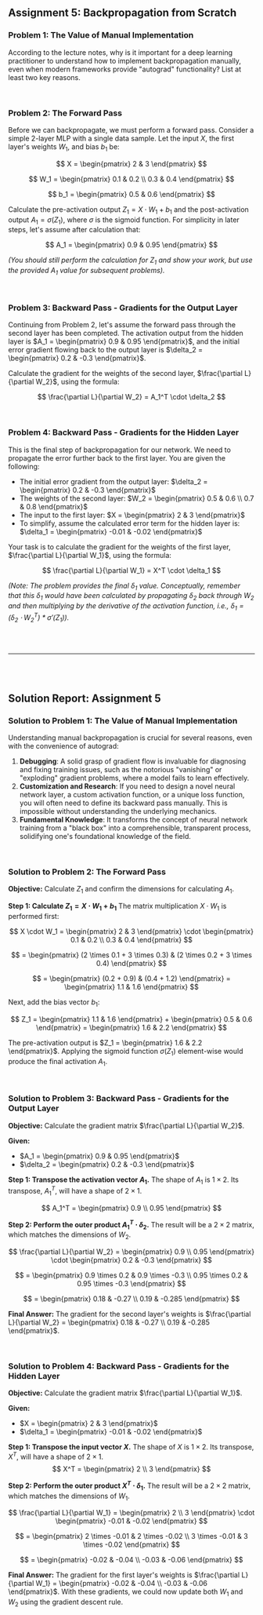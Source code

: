 ## Assignment 5: Backpropagation from Scratch

### **Problem 1: The Value of Manual Implementation**

According to the lecture notes, why is it important for a deep learning practitioner to understand how to implement backpropagation manually, even when modern frameworks provide "autograd" functionality? List at least two key reasons.

<br>

### **Problem 2: The Forward Pass**

Before we can backpropagate, we must perform a forward pass. Consider a simple 2-layer MLP with a single data sample. Let the input $X$, the first layer's weights $W_1$, and bias $b_1$ be:

$$
X = \begin{pmatrix} 2 & 3 \end{pmatrix}
$$

$$
W_1 = \begin{pmatrix} 0.1 & 0.2 \\ 0.3 & 0.4 \end{pmatrix}
$$

$$
b_1 = \begin{pmatrix} 0.5 & 0.6 \end{pmatrix}
$$

Calculate the pre-activation output $Z_1 = X \cdot W_1 + b_1$ and the post-activation output $A_1 = \sigma(Z_1)$, where $\sigma$ is the sigmoid function. For simplicity in later steps, let's assume after calculation that:

$$
A_1 = \begin{pmatrix} 0.9 & 0.95 \end{pmatrix}
$$

*(You should still perform the calculation for $Z_1$ and show your work, but use the provided $A_1$ value for subsequent problems).*

<br>

### **Problem 3: Backward Pass - Gradients for the Output Layer**

Continuing from Problem 2, let's assume the forward pass through the second layer has been completed. The activation output from the hidden layer is $A_1 = \begin{pmatrix} 0.9 & 0.95 \end{pmatrix}$, and the initial error gradient flowing back to the output layer is $\delta_2 = \begin{pmatrix} 0.2 & -0.3 \end{pmatrix}$.

Calculate the gradient for the weights of the second layer, $\frac{\partial L}{\partial W_2}$, using the formula:

$$
\frac{\partial L}{\partial W_2} = A_1^T \cdot \delta_2
$$

<br>

### **Problem 4: Backward Pass - Gradients for the Hidden Layer**

This is the final step of backpropagation for our network. We need to propagate the error further back to the first layer. You are given the following:

-   The initial error gradient from the output layer: $\delta_2 = \begin{pmatrix} 0.2 & -0.3 \end{pmatrix}$
-   The weights of the second layer: $W_2 = \begin{pmatrix} 0.5 & 0.6 \\ 0.7 & 0.8 \end{pmatrix}$
-   The input to the first layer: $X = \begin{pmatrix} 2 & 3 \end{pmatrix}$
-   To simplify, assume the calculated error term for the hidden layer is: $\delta_1 = \begin{pmatrix} -0.01 & -0.02 \end{pmatrix}$

Your task is to calculate the gradient for the weights of the first layer, $\frac{\partial L}{\partial W_1}$, using the formula:

$$
\frac{\partial L}{\partial W_1} = X^T \cdot \delta_1
$$

*(Note: The problem provides the final $\delta_1$ value. Conceptually, remember that this $\delta_1$ would have been calculated by propagating $\delta_2$ back through $W_2$ and then multiplying by the derivative of the activation function, i.e., $\delta_1 = (\delta_2 \cdot W_2^T) * \sigma'(Z_1)$).*

<br>
<br>

---

<br>
<br>

## Solution Report: Assignment 5

### **Solution to Problem 1: The Value of Manual Implementation**

Understanding manual backpropagation is crucial for several reasons, even with the convenience of autograd:
1.  **Debugging**: A solid grasp of gradient flow is invaluable for diagnosing and fixing training issues, such as the notorious "vanishing" or "exploding" gradient problems, where a model fails to learn effectively.
2.  **Customization and Research**: If you need to design a novel neural network layer, a custom activation function, or a unique loss function, you will often need to define its backward pass manually. This is impossible without understanding the underlying mechanics.
3.  **Fundamental Knowledge**: It transforms the concept of neural network training from a "black box" into a comprehensible, transparent process, solidifying one's foundational knowledge of the field.

<br>

### **Solution to Problem 2: The Forward Pass**

**Objective:** Calculate $Z_1$ and confirm the dimensions for calculating $A_1$.

**Step 1: Calculate $Z_1 = X \cdot W_1 + b_1$**
The matrix multiplication $X \cdot W_1$ is performed first:

$$
X \cdot W_1 = \begin{pmatrix} 2 & 3 \end{pmatrix} \cdot \begin{pmatrix} 0.1 & 0.2 \\ 0.3 & 0.4 \end{pmatrix}
$$

$$
= \begin{pmatrix} (2 \times 0.1 + 3 \times 0.3) & (2 \times 0.2 + 3 \times 0.4) \end{pmatrix}
$$

$$
= \begin{pmatrix} (0.2 + 0.9) & (0.4 + 1.2) \end{pmatrix} = \begin{pmatrix} 1.1 & 1.6 \end{pmatrix}
$$

Next, add the bias vector $b_1$:

$$
Z_1 = \begin{pmatrix} 1.1 & 1.6 \end{pmatrix} + \begin{pmatrix} 0.5 & 0.6 \end{pmatrix} = \begin{pmatrix} 1.6 & 2.2 \end{pmatrix}
$$

The pre-activation output is $Z_1 = \begin{pmatrix} 1.6 & 2.2 \end{pmatrix}$. Applying the sigmoid function $\sigma(Z_1)$ element-wise would produce the final activation $A_1$.

<br>

### **Solution to Problem 3: Backward Pass - Gradients for the Output Layer**

**Objective:** Calculate the gradient matrix $\frac{\partial L}{\partial W_2}$.

**Given:**
-   $A_1 = \begin{pmatrix} 0.9 & 0.95 \end{pmatrix}$
-   $\delta_2 = \begin{pmatrix} 0.2 & -0.3 \end{pmatrix}$

**Step 1: Transpose the activation vector $A_1$.**
The shape of $A_1$ is $1 \times 2$. Its transpose, $A_1^T$, will have a shape of $2 \times 1$.

$$
A_1^T = \begin{pmatrix} 0.9 \\ 0.95 \end{pmatrix}
$$

**Step 2: Perform the outer product $A_1^T \cdot \delta_2$.**
The result will be a $2 \times 2$ matrix, which matches the dimensions of $W_2$.

$$
\frac{\partial L}{\partial W_2} = \begin{pmatrix} 0.9 \\ 0.95 \end{pmatrix} \cdot \begin{pmatrix} 0.2 & -0.3 \end{pmatrix}
$$

$$
= \begin{pmatrix} 0.9 \times 0.2 & 0.9 \times -0.3 \\ 0.95 \times 0.2 & 0.95 \times -0.3 \end{pmatrix}
$$

$$
= \begin{pmatrix} 0.18 & -0.27 \\ 0.19 & -0.285 \end{pmatrix}
$$

**Final Answer:** The gradient for the second layer's weights is $\frac{\partial L}{\partial W_2} = \begin{pmatrix} 0.18 & -0.27 \\ 0.19 & -0.285 \end{pmatrix}$.

<br>

### **Solution to Problem 4: Backward Pass - Gradients for the Hidden Layer**

**Objective:** Calculate the gradient matrix $\frac{\partial L}{\partial W_1}$.

**Given:**
-   $X = \begin{pmatrix} 2 & 3 \end{pmatrix}$
-   $\delta_1 = \begin{pmatrix} -0.01 & -0.02 \end{pmatrix}$

**Step 1: Transpose the input vector $X$.**
The shape of $X$ is $1 \times 2$. Its transpose, $X^T$, will have a shape of $2 \times 1$.
$$
X^T = \begin{pmatrix} 2 \\ 3 \end{pmatrix}
$$

**Step 2: Perform the outer product $X^T \cdot \delta_1$.**
The result will be a $2 \times 2$ matrix, which matches the dimensions of $W_1$.

$$
\frac{\partial L}{\partial W_1} = \begin{pmatrix} 2 \\ 3 \end{pmatrix} \cdot \begin{pmatrix} -0.01 & -0.02 \end{pmatrix}
$$

$$
= \begin{pmatrix} 2 \times -0.01 & 2 \times -0.02 \\ 3 \times -0.01 & 3 \times -0.02 \end{pmatrix}
$$

$$
= \begin{pmatrix} -0.02 & -0.04 \\ -0.03 & -0.06 \end{pmatrix}
$$

**Final Answer:** The gradient for the first layer's weights is $\frac{\partial L}{\partial W_1} = \begin{pmatrix} -0.02 & -0.04 \\ -0.03 & -0.06 \end{pmatrix}$. With these gradients, we could now update both $W_1$ and $W_2$ using the gradient descent rule.